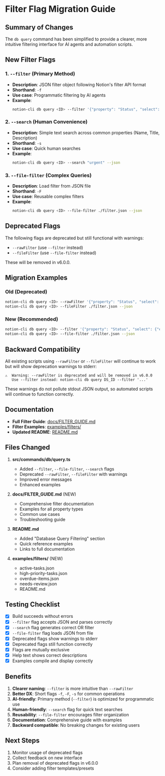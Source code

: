 # Filter Flag Migration Guide

## Summary of Changes

The `db query` command has been simplified to provide a clearer, more intuitive filtering interface for AI agents and automation scripts.

## New Filter Flags

### 1. `--filter` (Primary Method)
- **Description**: JSON filter object following Notion's filter API format
- **Shorthand**: `-f`
- **Use case**: Programmatic filtering by AI agents
- **Example**:
  ```bash
  notion-cli db query <ID> --filter '{"property": "Status", "select": {"equals": "Done"}}' --json
  ```

### 2. `--search` (Human Convenience)
- **Description**: Simple text search across common properties (Name, Title, Description)
- **Shorthand**: `-s`
- **Use case**: Quick human searches
- **Example**:
  ```bash
  notion-cli db query <ID> --search "urgent" --json
  ```

### 3. `--file-filter` (Complex Queries)
- **Description**: Load filter from JSON file
- **Shorthand**: `-F`
- **Use case**: Reusable complex filters
- **Example**:
  ```bash
  notion-cli db query <ID> --file-filter ./filter.json --json
  ```

## Deprecated Flags

The following flags are deprecated but still functional with warnings:

- `--rawFilter` (use `--filter` instead)
- `--fileFilter` (use `--file-filter` instead)

These will be removed in v6.0.0.

## Migration Examples

### Old (Deprecated)
```bash
notion-cli db query <ID> --rawFilter '{"property": "Status", "select": {"equals": "Done"}}' --json
notion-cli db query <ID> --fileFilter ./filter.json --json
```

### New (Recommended)
```bash
notion-cli db query <ID> --filter '{"property": "Status", "select": {"equals": "Done"}}' --json
notion-cli db query <ID> --file-filter ./filter.json --json
```

## Backward Compatibility

All existing scripts using `--rawFilter` or `--fileFilter` will continue to work but will show deprecation warnings to stderr:

```
⚠️  Warning: --rawFilter is deprecated and will be removed in v6.0.0
   Use --filter instead: notion-cli db query DS_ID --filter '...'
```

These warnings do not pollute stdout JSON output, so automated scripts will continue to function correctly.

## Documentation

- **Full Filter Guide**: [docs/FILTER_GUIDE.md](./docs/FILTER_GUIDE.md)
- **Filter Examples**: [examples/filters/](./examples/filters/)
- **Updated README**: [README.md](./README.md#database-query-filtering)

## Files Changed

1. **src/commands/db/query.ts**
   - Added `--filter`, `--file-filter`, `--search` flags
   - Deprecated `--rawFilter`, `--fileFilter` with warnings
   - Improved error messages
   - Enhanced examples

2. **docs/FILTER_GUIDE.md** (NEW)
   - Comprehensive filter documentation
   - Examples for all property types
   - Common use cases
   - Troubleshooting guide

3. **README.md**
   - Added "Database Query Filtering" section
   - Quick reference examples
   - Links to full documentation

4. **examples/filters/** (NEW)
   - active-tasks.json
   - high-priority-tasks.json
   - overdue-items.json
   - needs-review.json
   - README.md

## Testing Checklist

- [x] Build succeeds without errors
- [x] `--filter` flag accepts JSON and parses correctly
- [x] `--search` flag generates correct OR filter
- [x] `--file-filter` flag loads JSON from file
- [x] Deprecated flags show warnings to stderr
- [x] Deprecated flags still function correctly
- [x] Flags are mutually exclusive
- [x] Help text shows correct descriptions
- [x] Examples compile and display correctly

## Benefits

1. **Clearer naming**: `--filter` is more intuitive than `--rawFilter`
2. **Better DX**: Short flags `-f`, `-F`, `-s` for common operations
3. **AI-friendly**: Primary method (`--filter`) is optimized for programmatic use
4. **Human-friendly**: `--search` flag for quick text searches
5. **Reusability**: `--file-filter` encourages filter organization
6. **Documentation**: Comprehensive guide with examples
7. **Backward compatible**: No breaking changes for existing users

## Next Steps

1. Monitor usage of deprecated flags
2. Collect feedback on new interface
3. Plan removal of deprecated flags in v6.0.0
4. Consider adding filter templates/presets
